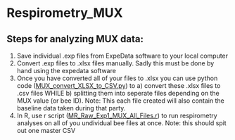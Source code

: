 # Respirometry_MUX
## Steps for analyzing MUX data:
1. Save individual .exp files from ExpeData software to your local computer
2. Convert .exp files to .xlsx files manually. Sadly this must be done by hand using the expedata software
3. Once you have converted all of your files to .xlsx you can use python code ([MUX_convert_XLSX_to_CSV.py]([url](https://github.com/NaugLab/Respirometry_MUX/blob/main/MUX_convert_XLSX_to_CSV.py))) to a) convert these .xlsx files to .csv files WHILE b) splitting them into seperate files depending on the MUX value (or bee ID). Note: This each file created will also contain the baseline data taken during that party. 
4. In R, use r script ([MR_Raw_Exp1_MUX_All_Files.r]([url](https://github.com/NaugLab/Respirometry_MUX/blob/main/MR_Raw_Exp1_MUX_All_Files.r))) to run respirometry analyses on all of you undividual bee files at once. Note: this should spit out one master CSV
